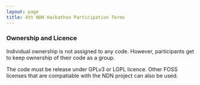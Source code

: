```yaml
---
layout: page
title: 4th NDN Hackathon Participation Terms
---
```


### Ownership and Licence

Individual ownership is not assigned to any code. However, participants get to keep ownership of their code as a group.

The code must be release under GPLv3 or LGPL licence. Other FOSS licenses that are compatiable with the NDN project can also be used.

